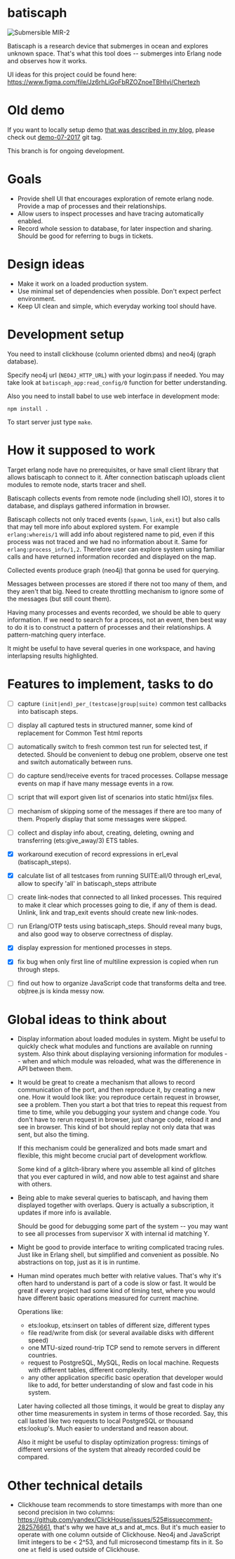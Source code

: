 # batiscaph

![Submersible MIR-2](https://pp.userapi.com/c639530/v639530374/4fcba/8ykO3N012hA.jpg)

Batiscaph is a research device that submerges in ocean and explores unknown space.
That's what this tool does -- submerges into Erlang node and observes how it works.

UI ideas for this project could be found here: https://www.figma.com/file/Jz6rhLiGoFbRZOZnoeTBHIvj/Chertezh

# Old demo

If you want to locally setup demo [that was described in my blog](http://vladimir-vg.me/erlang-shell-visualization-demo/), please check out [demo-07-2017](https://github.com/vladimir-vg/espace/tree/demo-07-2017) git tag.

This branch is for ongoing development.

# Goals

 * Provide shell UI that encourages exploration of remote erlang node. Provide a map of processes and their relationships.
 * Allow users to inspect processes and have tracing automatically enabled.
 * Record whole session to database, for later inspection and sharing. Should be good for referring to bugs in tickets.

# Design ideas

 * Make it work on a loaded production system.
 * Use minimal set of dependencies when possible. Don't expect perfect environment.
 * Keep UI clean and simple, which everyday working tool should have.

# Development setup

You need to install clickhouse (column oriented dbms) and neo4j (graph database).

Specify neo4j url (`NEO4J_HTTP_URL`) with your login:pass if needed.
You may take look at `batiscaph_app:read_config/0` function for better understanding.

Also you need to install babel to use web interface in development mode:

    npm install .

To start server just type `make`.

# How it supposed to work

Target erlang node have no prerequisites, or have small client library that allows batiscaph to connect to it.
After connection batiscaph uploads client modules to remote node, starts tracer and shell.

Batiscaph collects events from remote node (including shell IO), stores it to database, and displays gathered information in browser.

Batiscaph collects not only traced events (`spawn`, `link`, `exit`) but also calls that may tell more info about explored system. For example `erlang:whereis/1` will add info about registered name to pid, even if this process was not traced and we had no information about it. Same for `erlang:process_info/1,2`. Therefore user can explore system using familiar calls and have returned information recorded and displayed on the map.

Collected events produce graph (neo4j) that gonna be used for querying.

Messages between processes are stored if there not too many of them, and they aren't that big. Need to create throttling mechanism to ignore some of the messages (but still count them).

Having many processes and events recorded, we should be able to query information. If we need to search for a process, not an event, then best way to do it is to construct a pattern of processes and their relationships. A pattern-matching query interface.

It might be useful to have several queries in one workspace, and having interlapsing results highlighted.

# Features to implement, tasks to do

 - [ ] capture `(init|end)_per_(testcase|group|suite)` common test callbacks into batiscaph steps.
 - [ ] display all captured tests in structured manner, some kind of replacement for Common Test html reports
 - [ ] automatically switch to fresh common test run for selected test, if detected. Should be convenient to debug one problem, observe one test and switch automatically between runs.
 - [ ] do capture send/receive events for traced processes. Collapse message events on map if have many message events in a row.
 - [ ] script that will export given list of scenarios into static html/jsx files.

 - [ ] mechanism of skipping some of the messages if there are too many of them. Properly display that some messages were skipped.
 - [ ] collect and display info about, creating, deleting, owning and transferring (ets:give_away/3) ETS tables.
 - [x] workaround execution of record expressions in erl_eval (batiscaph_steps).
 - [x] calculate list of all testcases from running SUITE:all/0 through erl_eval, allow to specify 'all' in batiscaph_steps attribute
 - [ ] create link-nodes that connected to all linked processes.
       This required to make it clear which processes going to die, if any of them is dead.
       Unlink, link and trap_exit events should create new link-nodes.
 - [ ] run Erlang/OTP tests using batiscaph_steps.
       Should reveal many bugs, and also good way to observe correctness of display.
 - [x] display expression for mentioned processes in steps.
 - [x] fix bug when only first line of multiline expression is copied when run through steps.
 - [ ] find out how to organize JavaScript code that transforms delta and tree. objtree.js is kinda messy now.

# Global ideas to think about

 * Display information about loaded modules in system.
   Might be useful to quickly check what modules and functions are available on running system.
   Also think about displaying versioning information for modules -- when and which module was reloaded,
   what was the differenence in API between them.

 * It would be great to create a mechanism that allows to record communication of the port, and then reproduce it,
   by creating a new one. How it would look like: you reproduce certain request in browser, see a problem.
   Then you start a bot that tries to repeat this request from time to time, while you debugging your system
   and change code. You don't have to rerun request in browser, just change code, reload it and see in browser.
   This kind of bot should replay not only data that was sent, but also the timing.

   If this mechanism could be generalized and bots made smart and flexible, this might become crucial part of development workflow.

   Some kind of a glitch-library where you assemble all kind of glitches that you ever captured in wild,
   and now able to test against and share with others.

 * Being able to make several queries to batiscaph, and having them displayed together with overlaps.
   Query is actually a subscription, it updates if more info is available.

   Should be good for debugging some part of the system -- you may want to see all processes from supervisor X
   with internal id matching Y.

 * Might be good to provide interface to writing complicated tracing rules.
   Just like in Erlang shell, but simplified and convenient as possible.
   No abstractions on top, just as it is in runtime.

 * Human mind operates much better with relative values. That's why it's often hard to understand is part of a code is slow or fast.
   It would be great if every project had some kind of timing test, where you would have different basic operations measured for current machine.

   Operations like:
    - ets:lookup, ets:insert on tables of different size, different types
    - file read/write from disk (or several available disks with different speed)
    - one MTU-sized round-trip TCP send to remote servers in different countries.
    - request to PostgreSQL, MySQL, Redis on local machine. Requests with different tables, different complexity.
    - any other application specific basic operation that developer would like to add, for better understanding of slow and fast code in his system.

   Later having collected all those timings, it would be great to display any other time measurements in system in terms of those recorded.
   Say, this call lasted like two requests to local PostgreSQL or thousand ets:lookup's. Much easier to understand and reason about.
   
   Also it might be useful to display optimization progress: timings of different versions of the system that already recorded could be compared.

# Other technical details

 * Clickhouse team recommends to store timestamps with more than one second precision in two columns: https://github.com/yandex/ClickHouse/issues/525#issuecomment-282576661, that's why we have at_s and at_mcs. But it's much easier to operate with one column outside of Clickhouse. Neo4j and JavaScript limit integers to be < 2^53, and full microsecond timestamp fits in it. So one `at` field is used outside of Clickhouse.


